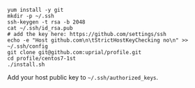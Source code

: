     yum install -y git
    mkdir -p ~/.ssh
    ssh-keygen -t rsa -b 2048
    cat ~/.ssh/id_rsa.pub
    # add the key here: https://github.com/settings/ssh
    echo -e "Host github.com\n\tStrictHostKeyChecking no\n" >> ~/.ssh/config
    git clone git@github.com:uprial/profile.git
    cd profile/centos7-1st
    ./install.sh

Add your host public key to `~/.ssh/authorized_keys`.
